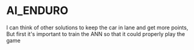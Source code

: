 # AI_ENDURO

I can think of other solutions to keep the car in lane and get more points, But first it's important to train the ANN so that it could properly play the game
